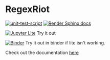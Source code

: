 # RegexRiot

[![unit-test-script](https://github.com/RK22000/regex-riot-python/actions/workflows/test.yml/badge.svg)](https://github.com/RK22000/regex-riot-python/actions/workflows/test.yml) [![Render Sphinx docs](https://github.com/RK22000/regex-riot-python/actions/workflows/docsite.yml/badge.svg)](https://rk22000.github.io/regex-riot-python/)

[![Jupyter Lite](https://jupyterlite.readthedocs.io/en/latest/_static/badge.svg)](https://rk22000.github.io/regex-riot-python/tryitout/index.html) Try it out

[![Binder](https://mybinder.org/badge_logo.svg)](https://mybinder.org/v2/gh/RK22000/regex-riot-python/HEAD?labpath=src%2Ftry_it_out.ipynb)
Try it out in binder if lite isn't working.

Check out the documentation [here](https://rk22000.github.io/regex-riot-python/)